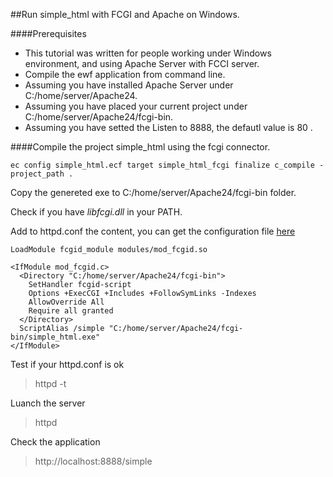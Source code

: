 ##Run simple_html with FCGI and Apache on Windows.



####Prerequisites

* This tutorial was written for people working under Windows environment, and using Apache Server with FCCI server. 
* Compile the ewf application from command line.
* Assuming you have installed Apache Server under C:/home/server/Apache24.
* Assuming you have placed your current project under C:/home/server/Apache24/fcgi-bin.
* Assuming you have setted the Listen to 8888, the defautl value is 80 .


####Compile the project simple_html using the fcgi connector.

	ec ­config simple_html.ecf ­target simple_html_fcgi ­finalize ­c_compile ­project_path .

Copy the genereted exe to C:/home/server/Apache24/fcgi-bin folder.	

Check if you have _libfcgi.dll_ in your PATH.

Add to httpd.conf the content, you can get the configuration file [here](config.conf) 

```
LoadModule fcgid_module modules/mod_fcgid.so

<IfModule mod_fcgid.c>
  <Directory "C:/home/server/Apache24/fcgi-bin">
    SetHandler fcgid-script
    Options +ExecCGI +Includes +FollowSymLinks -Indexes
    AllowOverride All
    Require all granted
  </Directory>
  ScriptAlias /simple "C:/home/server/Apache24/fcgi-bin/simple_html.exe"
</IfModule>
```

Test if your httpd.conf is ok
>httpd -t

Luanch the server
>httpd

Check the application
>http://localhost:8888/simple
